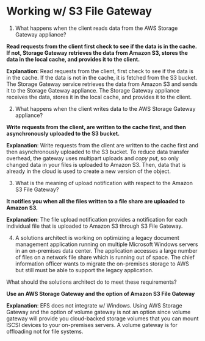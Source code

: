 # Working w/ S3 File Gateway

1. What happens when the client reads data from the AWS Storage Gateway appliance?

**Read requests from the client first check to see if the data is in the cache. If not, Storage Gateway retrieves the data from Amazon S3, stores the data in the local cache, and provides it to the client.**

**Explanation**: Read requests from the client, first check to see if the data is in the cache. If the data is not in the cache, it is fetched from the S3 bucket. The Storage Gateway service retrieves the data from Amazon S3 and sends it to the Storage Gateway appliance. The Storage Gateway appliance receives the data, stores it in the local cache, and provides it to the client.

2. What happens when the client writes data to the AWS Storage Gateway appliance?

**Write requests from the client, are written to the cache first, and then asynchronously uploaded to the S3 bucket.**

**Explanation**: Write requests from the client are written to the cache first and then asynchronously uploaded to the S3 bucket. To reduce data transfer overhead, the gateway uses multipart uploads and *copy put*, so only changed data in your files is uploaded to Amazon S3. Then, data that is already in the cloud is used to create a new version of the object.

3. What is the meaning of upload notification with respect to the Amazon S3 File Gateway?

**It notifies you when all the files written to a file share are uploaded to Amazon S3.**

**Explanation**: The file upload notification provides a notification for each individual file that is uploaded to Amazon S3 through S3 File Gateway.

4. A solutions architect is working on optimizing a legacy document management application running on multiple Microsoft Windows servers in an on-premises data center. The application accesses a large number of files on a network file share which is running out of space. The chief information officer wants to migrate the on-premises storage to AWS but still must be able to support the legacy application.

What should the solutions architect do to meet these requirements?

**Use an AWS Storage Gateway and the option of Amazon S3 File Gateway**

**Explanation**: EFS does not integrate w/ Windows. Using AWS Storage Gateway and the option of volume gateway is not an option since volume gateway will provide you cloud-backed storage volumes that you can mount ISCSI devices to your on-premises servers. A volume gateway is for offloading not for file systems.

